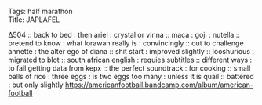 Tags: half marathon  
Title: JAPLAFEL    
  
∆504 :: back to bed : then ariel : crystal or vinna :: maca : goji : nutella :: pretend to know : what lorawan really is : convincingly :: out to challenge annette : the alter ego of diana :: shit start : improved slightly :: looshurious : migrated to blot :: south african english : requies subtitles :: different ways : to fail getting data from kepx :: the perfect soundtrack : for cooking :: small balls of rice : three eggs : is two eggs too many : unless it is quail :: battered : but only slightly
<https://americanfootball.bandcamp.com/album/american-football>
